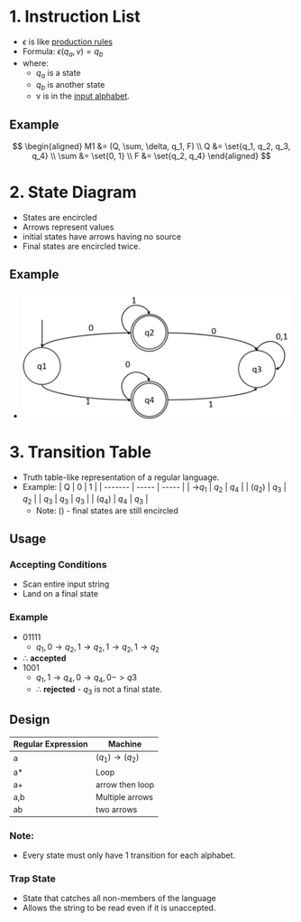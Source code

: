 # 1. Instruction List
* $\epsilon$ is like [production rules](../Formal%20Grammar.md)
* Formula: $\epsilon(q_a, v) = q_b$ 
* where: 
    * $q_a$  is a state
    * $q_b$ is another state
    * v is in the [input alphabet](./DFA.md).
## Example
$$
\begin{aligned}
M1 &= (Q, \sum, \delta, q_1, F) \\
Q &= \set{q_1, q_2, q_3, q_4} \\
\sum &= \set{0, 1} \\
F &= \set{q_2, q_4}
\end{aligned}
$$
# 2. State Diagram
* States are encircled
* Arrows represent values
* initial states have arrows having no source
* Final states are encircled twice.

## Example
* 
    <div style="background-color:white;">
    <img src="./dfa-diagram.png">
    </div>

# 3. Transition Table
* Truth table-like representation of a regular language.
* Example:
    | Q       | 0     | 1     |
    | ------- | ----- | ----- |
    | ->$q_1$ | $q_2$ | $q_4$ |
    | ($q_2$) | $q_3$ | $q_2$ |
    | $q_3$   | $q_3$ | $q_3$ |
    | ($q_4$) | $q_4$ | $q_3$ |
    * Note: () - final states are still encircled

## Usage
### Accepting Conditions
* Scan entire input string
* Land on a final state

### Example
* 01111
  * $q_1,0 \rightarrow q_2,1 \rightarrow q_2,1 \rightarrow q_2,1 \rightarrow q_2$
 * $\therefore$ __accepted__
* 1001
  * $q_1,1 \rightarrow q_4,0 \rightarrow q_4, 0 -> q3$
  * $\therefore$ __rejected__ - $q_3$ is not a final state.

## Design
| Regular Expression | Machine                   |
| ------------------ | ------------------------- |
| a                  | $(q_1) \rightarrow (q_2)$ |
| a*                 | Loop                      |
| a+                 | arrow then loop           |
| a,b                | Multiple arrows           |
| ab                 | two arrows                |
### Note: 
* Every state must only have 1 transition for each alphabet.
### Trap State
* State that catches all non-members of the language
* Allows the string to be read even if it is unaccepted.
